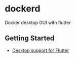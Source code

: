 # dockerd

Docker desktop GUI with flutter

## Getting Started

- [Desktop support for Flutter](https://flutter.dev/desktop)

